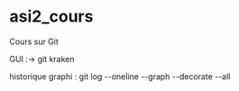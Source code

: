 # asi2_cours
Cours sur Git

GUI :-> git kraken

historique graphi : git log --oneline --graph --decorate --all
